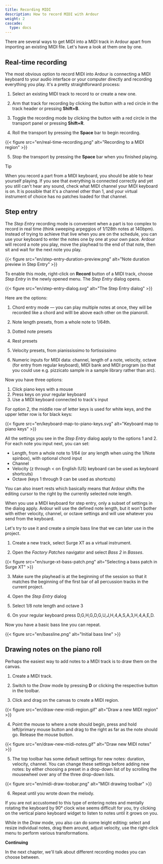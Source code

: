```yaml
---
title: Recording MIDI
description: How to record MIDI with Ardour
weight: 2
cascade:
  type: docs
---
```


There are several ways to get MIDI into a MIDI track in Ardour apart from importing an existing MIDI file. Let's have a look at them one by one.

## Real-time recording

Yhe most obvious option to record MIDI into Ardour is connecting a MIDI keyboard to your audio interface or your computer directly and recording everything you play. It's a pretty straightforward process: 

1. Select an existing MIDI track to record to or create a new one.

2. Arm that track for recording by clicking the button with a red circle in the track header or pressing **Shift+B**.

3. Toggle the recording mode by clicking the button with a red circle in the transport panel or pressing **Shift+R**.

4. Roll the transport by pressing the **Space** bar to begin recording.

{{< figure src="en/real-time-recording.png" alt="Recording to a MIDI region" >}}

5. Stop the transport by pressing the **Space** bar when you finished playing.

> [!TIP]
> When you record a part from a MIDI keyboard, you should be able to hear yourself playing. If you see that everything is connected correctly and yet you still can't hear any sound, check what MIDI channel your MIDI keyboard is on. It is possible that it's a channel other than 1, and your virtual instrument of choice has no patches loaded for that channel.

<!-- ### Launching the recording from a MIDI keyboard

A lot of MIDI keyboards come with a set of transport buttons for rewinding,
fast-forwarding, playing, and recording. This is particularly convenient for
cases when you need to record multiple takes and you don't want to swithc
between computer keyboard and MIDI keyboard all the time.

Pushing a transport button sends a MIDI Control Change (CC) event, but a DAW
like Ardour needs to interpret that CC event. So Ardour comes with MIDI maps
where a CC event

By default Ardour is configured so that MIDI input will follow MIDI track selection. This means that when you have multiple MIDI tracks that all can produce sound when you press a key on your MIDI keyboard,
Setup MIDI devices in Preferences: set "follow track" globally and per-device. -->

## Step entry

The _Step Entry_ recording mode is convenient when a part is too complex to
record in real time (think sweeping arpeggios of 1/128th notes at 140bpm).
Instead of trying to achieve that live when you are on the schedule, you can
use your keyboard to enter the notes one by one at your own pace. Ardour will
record a note you play, move the playhead to the end of that note, then sit
and wait for the next note you play.

{{< figure src="en/step-entry-duration-preview.png" alt="Note duration preview in Step Entry" >}}

To enable this mode, right-click on **Record** button of a MIDI track, choose
_Step Entry_ in the newly opened menu. The _Step Entry_ dialog opens.

{{< figure src="en/step-entry-dialog.svg" alt="The Step Entry dialog" >}}

Here are the options:

1. Chord entry mode — you can play multiple notes at once, they will be recorded like a chord and willl be above each other on the pianoroll.

2. Note length presets, from a whole note to 1/64th.

3. Dotted note presets

4. Rest presets

5. Velocity presets, from pianississimo to fortississimo

6. Numeric inputs for MIDI data: channel, length of a note, velocity, octave (for
entry from regular keyboard), MIDI bank and MIDI program (so that you could
use e.g. pizzicato sample in a sample library rather than arc).

Now you have three options:

1. Click piano keys with a mouse
2. Press keys on your regular keyboard
3. Use a MIDI keyboard connected to track's input

For option 2, the middle row of letter keys is used for white keys, and the upper letter row is for black keys:

{{< figure src="en/keyboard-map-to-piano-keys.svg" alt="Keyboard map to piano keys" >}}

All the settings you see in the _Step Entry_ dialog apply to the options 1 and
2. For each note you input next, you can set: 

- Length, from a whole note to 1/64 (or any length when using the 1/Note spinbox), with optional chord input
- Channel
- Velocity (z through < on English (US) keyboard can be used as keyboard shortcuts)
- Octave (keys 1 through 9 can be used as shortcuts)

You can also insert rests which basically means that Ardour shifts the editing
cursor to the right by the currently selected note length.

When you use a MIDI keyboard for step entry, only a subset of settings in the
dialog apply. Ardour will use the defined note length, but it won't bother
with either velocity, channel, or octave settings and will use whatever you
send from the keyboard.

Let's try to use it and create a simple bass line that we can later use in the
project.

1. Create a new track, select Surge XT as a virtual instrument.

2. Open the _Factory Patches_ navigator and select _Bass 2_ in _Basses_.

{{< figure src="en/surge-xt-bass-patch.png" alt="Selecting a bass patch in Surge XT" >}}

3. Make sure the playhead is at the beginning of the session so that it
matches the beginning of the first bar of all percussion tracks in the current
project.

4. Open the _Step Entry_ dialog

5. Select 1/8 note length and octave 3

6. On your regular keyboard press D,G,H,G,D,G,U,J,H,4,A,S,A,3,H,4,A,E,D.

Now you have a basic bass line you can repeat.

{{< figure src="en/bassline.png" alt="Initial bass line" >}}

## Drawing notes on the piano roll

Perhaps the easiest way to add notes to a MIDI track is to draw them on the
canvas.

1. Create a MIDI track.

2. Switch to the _Draw_ mode by pressing **D** or clicking the respective button
in the toolbar.

3. Click and drag on the canvas to create a MIDI region.

{{< figure src="en/draw-new-midi-region.gif" alt="Draw a new MIDI region" >}}

4. Point the mouse to where a note should begin, press and hold left/primary
mouse button and drag to the right as far as the note should go. Release the
mouse button.

{{< figure src="en/draw-new-midi-notes.gif" alt="Draw new MIDI notes" >}}

5. The top toolbar has some default settings for new notes: duration,
velocity, channel. You can change these settings before adding new notes: by
either choosing a preset in a drop-down list of by scrolling the mousewheel
over any of the three drop-down lists.

{{< figure src="en/midi-draw-toobar.png" alt="MIDI drawing toolbar" >}}

6. Repeat until you wrote down the melody.

If you are not accustomed to this type of entering notes and mentally rotating
the keyboard by 90° clock wise seems difficult for you, try clicking on the
vertical piano keyboard widget to listen to notes until it grows on you.

While in the _Draw_ mode, you also can do some leight editing: select and
resize individual notes, drag them around, adjust velocity, use the
right-click menu to perform various transformations.

**Continuing**

In the next chapter, we'll talk about different recording modes you can choose between.
